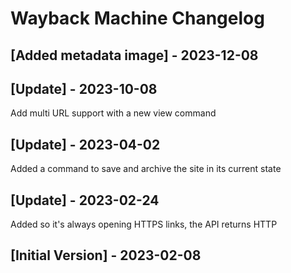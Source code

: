 # Wayback Machine Changelog

## [Added metadata image] - 2023-12-08

## [Update] - 2023-10-08

Add multi URL support with a new view command

## [Update] - 2023-04-02

Added a command to save and archive the site in its current state

## [Update] - 2023-02-24

Added so it's always opening HTTPS links, the API returns HTTP

## [Initial Version] - 2023-02-08

